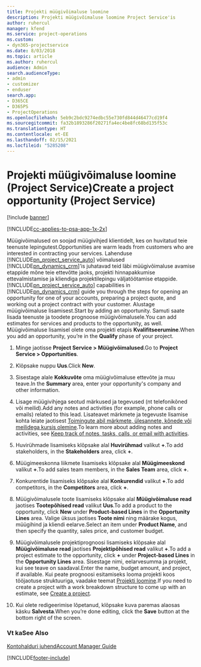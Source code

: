 ```yaml
---
title: Projekti müügivõimaluse loomine
description: Projekti müügivõimaluse loomine Project Service'is
author: ruhercul
manager: kfend
ms.service: project-operations
ms.custom:
- dyn365-projectservice
ms.date: 8/03/2018
ms.topic: article
ms.author: ruhercul
audience: Admin
search.audienceType:
- admin
- customizer
- enduser
search.app:
- D365CE
- D365PS
- ProjectOperations
ms.openlocfilehash: 5eb9c2bdc9274edbc55e730fd844d46477cd19f4
ms.sourcegitcommit: fa32b1893286f20271fa4ec4be8fc68bd135f53c
ms.translationtype: HT
ms.contentlocale: et-EE
ms.lasthandoff: 02/15/2021
ms.locfileid: "5285208"
---
```

# <a name="create-a-project-opportunity-project-service"></a><span data-ttu-id="706c2-103">Projekti müügivõimaluse loomine (Project Service)</span><span class="sxs-lookup"><span data-stu-id="706c2-103">Create a project opportunity (Project Service)</span></span>

[!include [banner](../includes/psa-now-project-operations.md)]

[!INCLUDE[cc-applies-to-psa-app-1x-2x](../includes/cc-applies-to-psa-app-1x-2x.md)]

<span data-ttu-id="706c2-104">Müügivõimalused on soojad müügivihjed klientidelt, kes on huvitatud teie teenuste lepingutest.</span><span class="sxs-lookup"><span data-stu-id="706c2-104">Opportunities are warm leads from customers who are interested in contracting your services.</span></span> <span data-ttu-id="706c2-105">Lahenduse [!INCLUDE[pn_project_service_auto](../includes/pn-project-service-auto.md)] võimalused [!INCLUDE[pn_dynamics_crm](../includes/pn-dynamics-crm.md)]’is juhatavad teid läbi müügivõimaluse avamise etappide mõne teie ettevõtte jaoks, projekti hinnapakkumise ettevalmistamise ja kliendiga projektilepingu väljatöötamise etappide.</span><span class="sxs-lookup"><span data-stu-id="706c2-105">[!INCLUDE[pn_project_service_auto](../includes/pn-project-service-auto.md)] capabilities in [!INCLUDE[pn_dynamics_crm](../includes/pn-dynamics-crm.md)] guide you through the steps for opening an opportunity for one of your accounts, preparing a project quote, and working out a project contract with your customer.</span></span> <span data-ttu-id="706c2-106">Alustage müügivõimaluse lisamisest.</span><span class="sxs-lookup"><span data-stu-id="706c2-106">Start by adding an opportunity.</span></span> <span data-ttu-id="706c2-107">Samuti saate lisada teenuste ja toodete prognoose müügivõimalusele.</span><span class="sxs-lookup"><span data-stu-id="706c2-107">You can add estimates for services and products to the opportunity, as well.</span></span> <span data-ttu-id="706c2-108">Müügivõimaluse lisamisel olete oma projekti etapis **Kvalifitseerumine**.</span><span class="sxs-lookup"><span data-stu-id="706c2-108">When you add an opportunity, you’re in the **Qualify** phase of your project.</span></span>  
  
1.  <span data-ttu-id="706c2-109">Minge jaotisse **Project Service > Müügivõimalused**.</span><span class="sxs-lookup"><span data-stu-id="706c2-109">Go to **Project Service > Opportunities**.</span></span>  
  
2.  <span data-ttu-id="706c2-110">Klõpsake nuppu **Uus**.</span><span class="sxs-lookup"><span data-stu-id="706c2-110">Click **New**.</span></span>  
  
3.  <span data-ttu-id="706c2-111">Sisestage alale **Kokkuvõte** oma müügivõimaluse ettevõte ja muu teave.</span><span class="sxs-lookup"><span data-stu-id="706c2-111">In the **Summary** area, enter your opportunity's company and other information.</span></span>  
  
4.  <span data-ttu-id="706c2-112">Lisage müügivihjega seotud märkused ja tegevused (nt telefonikõned või meilid).</span><span class="sxs-lookup"><span data-stu-id="706c2-112">Add any notes and activities (for example, phone calls or emails) related to this lead.</span></span> <span data-ttu-id="706c2-113">Lisateavet märkmete ja tegevuste lisamise kohta leiate jaotisest [Toimingute abil märkmete, ülesannete, kõnede või meilidega kursis olemine](https://docs.microsoft.com/dynamics365/customerengagement/on-premises/basics/work-with-activities).</span><span class="sxs-lookup"><span data-stu-id="706c2-113">To learn more about adding notes and activities, see [Keep track of notes, tasks, calls, or email with activities](https://docs.microsoft.com/dynamics365/customerengagement/on-premises/basics/work-with-activities).</span></span>  
  
5.  <span data-ttu-id="706c2-114">Huvirühmade lisamiseks klõpsake alal **Huvirühmad** valikut **+**.</span><span class="sxs-lookup"><span data-stu-id="706c2-114">To add stakeholders, in the **Stakeholders** area, click **+**.</span></span>  
  
6.  <span data-ttu-id="706c2-115">Müügimeeskonna liikmete lisamiseks klõpsake alal **Müügimeeskond** valikut **+**.</span><span class="sxs-lookup"><span data-stu-id="706c2-115">To add sales team members, in the **Sales Team** area, click **+**.</span></span>  
  
7.  <span data-ttu-id="706c2-116">Konkurentide lisamiseks klõpsake alal **Konkurendid** valikut **+**.</span><span class="sxs-lookup"><span data-stu-id="706c2-116">To add competitors, in the **Competitors** area, click **+**.</span></span>  
  
8.  <span data-ttu-id="706c2-117">Müügivõimalusele toote lisamiseks klõpsake alal **Müügivõimaluse read** jaotises **Tootepõhised read** valikut **Uus**.</span><span class="sxs-lookup"><span data-stu-id="706c2-117">To add a product to the opportunity, click **New** under **Product-based Lines** in the **Opportunity Lines** area.</span></span> <span data-ttu-id="706c2-118">Valige üksus jaotises **Toote nimi** ning määrake kogus, müügihind ja kliendi eelarve.</span><span class="sxs-lookup"><span data-stu-id="706c2-118">Select an item under **Product Name**, and then specify the quantity, sales price, and customer budget.</span></span>  
  
9. <span data-ttu-id="706c2-119">Müügivõimalusele projektiprognoosi lisamiseks klõpsake alal **Müügivõimaluse read** jaotises **Projektipõhised read** valikut **+**.</span><span class="sxs-lookup"><span data-stu-id="706c2-119">To add a project estimate to the opportunity, click **+** under **Project-based Lines** in the **Opportunity Lines** area.</span></span> <span data-ttu-id="706c2-120">Sisestage nimi, eelarvesumma ja projekt, kui see teave on saadaval.</span><span class="sxs-lookup"><span data-stu-id="706c2-120">Enter the name, budget amount, and project, if available.</span></span> <span data-ttu-id="706c2-121">Kui peate prognoosi esitamiseks looma projekti koos tööjaotuse struktuuriga, vaadake teemat [Projekti loomine](../psa/create-project.md).</span><span class="sxs-lookup"><span data-stu-id="706c2-121">If you need to create a project with a work breakdown structure to come up with an estimate, see [Create a project](../psa/create-project.md).</span></span>  
  
10. <span data-ttu-id="706c2-122">Kui olete redigeerimise lõpetanud, klõpsake kuva paremas alaosas käsku **Salvesta**.</span><span class="sxs-lookup"><span data-stu-id="706c2-122">When you’re done editing, click the **Save** button at the bottom right of the screen.</span></span>  
  
### <a name="see-also"></a><span data-ttu-id="706c2-123">Vt ka</span><span class="sxs-lookup"><span data-stu-id="706c2-123">See Also</span></span>  
 [<span data-ttu-id="706c2-124">Kontohalduri juhend</span><span class="sxs-lookup"><span data-stu-id="706c2-124">Account Manager Guide</span></span>](../psa/account-manager-guide.md)


[!INCLUDE[footer-include](../includes/footer-banner.md)]